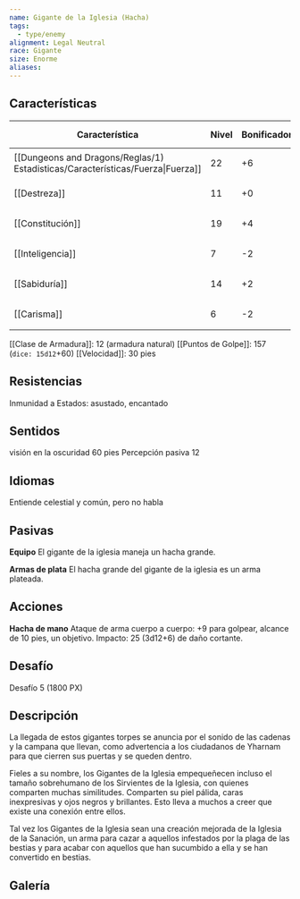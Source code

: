 ```yaml
---
name: Gigante de la Iglesia (Hacha)
tags:
  - type/enemy
alignment: Legal Neutral
race: Gigante
size: Enorme
aliases:
---
```


## Características

| Característica                                                                 | Nivel | Bonificador | Lanzar dado      |
| ------------------------------------------------------------------------------ | ----- | ----------- | ---------------- |
| [[Dungeons and Dragons/Reglas/1) Estadisticas/Características/Fuerza\|Fuerza]] | 22    | +6          | `dice: 1d20 + 0` |
| [[Destreza]]                                                                   | 11    | +0          | `dice: 1d20 + 0` |
| [[Constitución]]                                                               | 19    | +4          | `dice: 1d20 + 0` |
| [[Inteligencia]]                                                               | 7     | -2          | `dice: 1d20 + 0` |
| [[Sabiduría]]                                                                  | 14    | +2          | `dice: 1d20 + 0` |
| [[Carisma]]                                                                    | 6     | -2          | `dice: 1d20 + 0` |

[[Clase de Armadura]]: 12 (armadura natural)
[[Puntos de Golpe]]: 157 (`dice: 15d12`+60)
[[Velocidad]]: 30 pies

## Resistencias

Inmunidad a Estados: asustado, encantado

## Sentidos

visión en la oscuridad 60 pies
Percepción pasiva 12

## Idiomas

Entiende celestial y común, pero no habla

## Pasivas

**Equipo**
El gigante de la iglesia maneja un hacha grande.

**Armas de plata**
El hacha grande del gigante de la iglesia es un arma plateada.

## Acciones

**Hacha de mano**
Ataque de arma cuerpo a cuerpo: +9 para golpear, alcance de 10 pies, un objetivo. 
Impacto: 25 (3d12+6) de daño cortante.


## Desafío

Desafío 5 (1800 PX)

## Descripción

La llegada de estos gigantes torpes se anuncia por el sonido de las cadenas y la campana que llevan, como advertencia a los ciudadanos de Yharnam para que cierren sus puertas y se queden dentro.

Fieles a su nombre, los Gigantes de la Iglesia empequeñecen incluso el tamaño sobrehumano de los Sirvientes de la Iglesia, con quienes comparten muchas similitudes. Comparten su piel pálida, caras inexpresivas y ojos negros y brillantes. Esto lleva a muchos a creer que existe una conexión entre ellos.

Tal vez los Gigantes de la Iglesia sean una creación mejorada de la Iglesia de la Sanación, un arma para cazar a aquellos infestados por la plaga de las bestias y para acabar con aquellos que han sucumbido a ella y se han convertido en bestias.

## Galería

